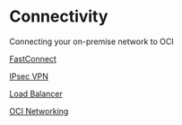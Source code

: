 # Connectivity

Connecting your on-premise network to OCI

[FastConnect](https://github.com/jkstill/OCI-Notes/blob/master/Net-FastConnect.md "FastConnect")

[IPsec VPN](https://github.com/jkstill/OCI-Notes/blob/master/Net-IPsec-VPN.md "IPsec VPN")

[Load Balancer](https://github.com/jkstill/OCI-Notes/blob/master/Net-LoadBalancer.md "Load Balancer")

[OCI Networking](https://github.com/jkstill/OCI-Notes/blob/master/Net-Networking.md "OCI Networking")
